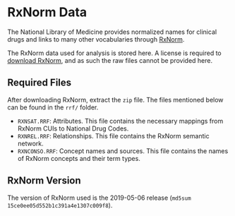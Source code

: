 # RxNorm Data

The National Library of Medicine provides normalized names for clinical drugs and links to many other vocabularies through [RxNorm](https://www.nlm.nih.gov/research/umls/rxnorm/).

The RxNorm data used for analysis is stored here. A license is required to [download RxNorm](https://www.nlm.nih.gov/research/umls/rxnorm/docs/rxnormfiles.html), and as such the raw files cannot be provided here.

## Required Files

After downloading RxNorm, extract the `zip` file. The files mentioned below can be found in the `rrf/` folder.

* `RXNSAT.RRF`: Attributes. This file contains the necessary mappings from RxNorm CUIs to National Drug Codes.
* `RXNREL.RRF`: Relationships. This file contains the RxNorm semantic network.
* `RXNCONSO.RRF`: Concept names and sources. This file contains the names of RxNorm concepts and their term types.

## RxNorm Version

The version of RxNorm used is the 2019-05-06 release (`md5sum 15ce0ee05d552b1c391a4e1307c009f8`).
